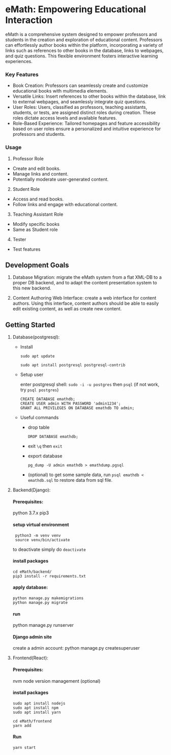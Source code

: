 # eMath: Empowering Educational Interaction

eMath is a comprehensive system designed to empower professors and students in the creation and exploration of educational content. Professors can effortlessly author books within the platform, incorporating a variety of links such as references to other books in the database, links to webpages, and quiz questions. This flexible environment fosters interactive learning experiences.

### Key Features

- Book Creation: Professors can seamlessly create and customize educational books with multimedia elements.
- Versatile Links: Insert references to other books within the database, link to external webpages, and seamlessly integrate quiz questions.
- User Roles: Users, classified as professors, teaching assistants, students, or tests, are assigned distinct roles during creation. These roles dictate access levels and available features.
- Role-Based Experience: Tailored homepages and feature accessibility based on user roles ensure a personalized and intuitive experience for professors and students.

### Usage

1. Professor Role

- Create and edit books.
- Manage links and content.
- Potentially moderate user-generated content.

2. Student Role

- Access and read books.
- Follow links and engage with educational content.

3. Teaching Assistant Role

- Modify specific books
- Same as Student role
  
4. Tester

- Test features


## Development Goals

1. Database Migration: migrate the eMath system from a flat XML-DB to a proper DB backend, and to adapt the content presentation system to this new backend.

2. Content Authoring Web Interface: create a web interface for content authors. Using this interface, content authors should be able to easily edit existing content, as well as create new content.

## Getting Started

1. Database(postgresql):

   - Install

     `sudo apt update`

     `sudo apt install postgresql postgresql-contrib`

   - Setup user

     enter postgresql shell: `sudo -i -u postgres` then `psql` (if not work, try `psql postgres`)

     ```
     CREATE DATABASE emathdb;
     CREATE USER admin WITH PASSWORD 'admin1234';
     GRANT ALL PRIVILEGES ON DATABASE emathdb TO admin;
     ```

   - Useful commands

     - drop table

       ```
       DROP DATABASE emathdb;
       ```

     - exit
       `\q` then `exit`

     - export database

       ```
       pg_dump -U admin emathdb > emathdump.pgsql
       ```

     - (optional) to get some sample data,
       run `psql emathdb < emathdb.sql` to restore data from sql file.

2. Backend(Django):

   #### Prerequisites:

   python 3.7.x
   pip3

   #### setup virtual environment

   ```
    python3 -m venv venv
    source venv/bin/activate
   ```

   to deactivate simply do `deactivate`

   #### install packages

   ```
   cd eMath/backend/
   pip3 install -r requirements.txt

   ```

   #### apply database:

   ```
   python manage.py makemigrations
   python manage.py migrate
   ```

   #### run

   python manage.py runserver

   #### Django admin site

   create a admin account:
   python manage.py createsuperuser

3. Frontend(React):

   #### Prerequisites:

   nvm node version management (optional)

   #### install packages

   ```
   sudo apt install nodejs
   sudo apt install npm
   sudo apt install yarn

   cd eMath/frontend
   yarn add
   ```

   #### Run

   ```
   yarn start
   ```
